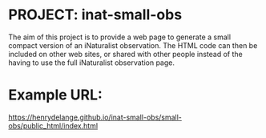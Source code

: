 # PROJECT: inat-small-obs
The aim of this project is to provide a web page to generate a small compact version of an iNaturalist observation. The HTML code can then be included on other web sites, or shared with other people instead of the having to use the full iNaturalist observation page.

# Example URL:
https://henrydelange.github.io/inat-small-obs/small-obs/public_html/index.html
